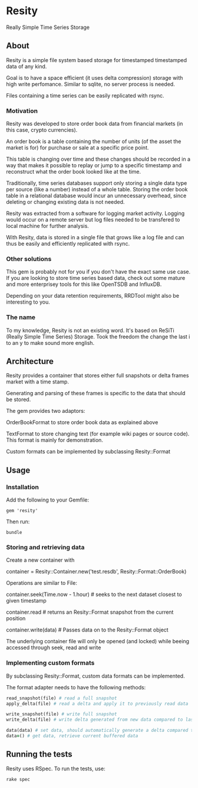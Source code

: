 Resity
======

Really Simple Time Series Storage

## About

Resity is a simple file system based storage for timestamped timestamped
data of any kind.

Goal is to have a space efficient (it uses delta compression) storage with
high write perfomance. Similar to sqlite, no server process is needed.

Files containing a time series can be easily replicated with rsync.

### Motivation

Resity was developed to store order book data from financial markets (in this
case, crypto currencies).

An order book is a table containing the number of units (of the asset the
market is for) for purchase or sale at a specific price point.

This table is changing over time and these changes should be recorded in a
way that makes it possible to replay or jump to a specific timestamp and
reconstruct what the order book looked like at the time.

Traditionally, time series databases support only storing a single data
type per source (like a number) instead of a whole table.
Storing the order book table in a relational database would incur an
unnecessary overhead, since deleting or changing existing data is not
needed.

Resity was extracted from a software for logging market activity. Logging
would occur on a remote server but log files needed to be transfered to
local machine for further analysis.

With Resity, data is stored in a single file that grows like a log file
and can thus be easily and efficiently replicated with rsync.

### Other solutions

This gem is probably not for you if you don't have the exact same use case.
If you are looking to store time series based data, check out some mature
and more enterprisey tools for this like OpenTSDB and InfluxDB.

Depending on your data retention requirements, RRDTool might also be
interesting to you.

### The name

To my knowledge, Resity is not an existing word. It's based on ReSiTi
(Really Simple Time Series) Storage. Took the freedom the change the
last i to an y to make sound more english.

## Architecture

Resity provides a container that stores either full snapshots or delta frames
market with a time stamp.

Generating and parsing of these frames is specific to the data that should be
stored.

The gem provides two adaptors:

OrderBookFormat to store order book data as explained above

TextFormat to store changing text (for example wiki pages or source code).
This format is mainly for demonstration.

Custom formats can be implemented by subclassing Resity::Format

## Usage


### Installation

Add the following to your Gemfile:

    gem 'resity'

Then run:

    bundle

### Storing and retrieving data

Create a new container with 

container = Resity::Container.new('test.resdb', Resity::Format::OrderBook)

Operations are similar to File:

container.seek(Time.now - 1.hour) # seeks to the next dataset closest to given timestamp

container.read # returns an Resity::Format snapshot from the current position

container.write(data) # Passes data on to the Resity::Format object

The underlying container file will only be opened (and locked) while beeing accessed through seek, read and write

### Implementing custom formats

By subclassing Resity::Format, custom data formats can be implemented. 

The format adapter needs to have the following methods:

```ruby
read_snapshot(file) # read a full snapshot
apply_delta(file) # read a delta and apply it to previously read data

write_snapshot(file) # write full snapshot
write_delta(file) # write delta generated from new data compared to last data set

data(data) # set data, should automatically generate a delta compared to your last dataset
data=() # get data, retrieve current buffered data
```
## Running the tests

Resity uses RSpec. To run the tests, use:

    rake spec
